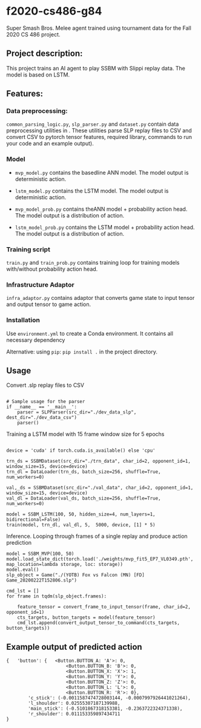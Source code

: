 # f2020-cs486-g84
Super Smash Bros. Melee agent trained using tournament data for the Fall 2020 CS 486 project.

## Project description:

This project trains an AI agent to play SSBM with Slippi replay data. The model is based on LSTM.


## Features:

### Data preprocessing:

`common_parsing_logic.py`, `slp_parser.py` and `dataset.py` contain data preprocessing utilities in . These utilities parse SLP replay files to CSV and convert CSV to pytorch tensor features, required library, commands to run your code and an example output).

### Model

- `mvp_model.py` contains the basedline ANN model. The model output is deterministic action.

- `lstm_model.py` contains the LSTM model.  The model output is deterministic action.

- `mvp_model_prob.py` contains theANN model + probability action head. The model output is a distribution of action.

- `lstm_model_prob.py` contains the LSTM model + probability action head. The model output is a distribution of action.

### Training script

`train.py` and `train_prob.py` contains training loop for training models with/without probability action head.

### Infrastructure Adaptor

`infra_adaptor.py` contains adaptor that converts game state to input tensor and output tensor to game action.


### Installation

Use `environment.yml` to create a Conda environment. It contains all necessary dependency

Alternative: using `pip`: `pip install .` in the project directory.


## Usage

Convert .slp replay files to CSV

```

# Sample usage for the parser
if __name__ == '__main__':
    parser = SLPParser(src_dir="./dev_data_slp", dest_dir="./dev_data_csv")
    parser()

```


Training a LSTM model with 15 frame window size for 5 epochs

```

device = 'cuda' if torch.cuda.is_available() else 'cpu'

trn_ds = SSBMDataset(src_dir="./trn_data", char_id=2, opponent_id=1, window_size=15, device=device)
trn_dl = DataLoader(trn_ds, batch_size=256, shuffle=True, num_workers=0)

val,_ds = SSBMDataset(src_dir="./val_data", char_id=2, opponent_id=1, window_size=15, device=device)
val_dl = DataLoader(val_ds, batch_size=256, shuffle=True, num_workers=0)

model = SSBM_LSTM(100, 50, hidden_size=4, num_layers=1, bidirectional=False)
train(model, trn_dl, val_dl, 5,  5000, device, [1] * 5)

```


Inference. Looping through frames of a single replay and produce action prediction


```
model = SSBM_MVP(100, 50)
model.load_state_dict(torch.load('./weights/mvp_fit5_EP7_VL0349.pth',  map_location=lambda storage, loc: storage))
model.eval()
slp_object = Game("./(YOTB) Fox vs Falcon (MN) [FD] Game_20200222T152806.slp")

cmd_lst = []
for frame in tqdm(slp_object.frames):

    feature_tensor = convert_frame_to_input_tensor(frame, char_id=2, opponent_id=1)
    cts_targets, button_targets = model(feature_tensor)
    cmd_lst.append(convert_output_tensor_to_command(cts_targets, button_targets))

```


## Example output of predicted action

```
{   'button': {   <Button.BUTTON_A: 'A'>: 0,
                      <Button.BUTTON_B: 'B'>: 0,
                      <Button.BUTTON_X: 'X'>: 1,
                      <Button.BUTTON_Y: 'Y'>: 0,
                      <Button.BUTTON_Z: 'Z'>: 0,
                      <Button.BUTTON_L: 'L'>: 0,
                      <Button.BUTTON_R: 'R'>: 0},
        'c_stick': (-0.0011587474728003144, -0.0007997926441021264),
        'l_shoulder': 0.02555307187139988,
        'main_stick': (-0.5101867318153381, -0.2363722324371338),
        'r_shoulder': 0.011153359897434711
}

```

